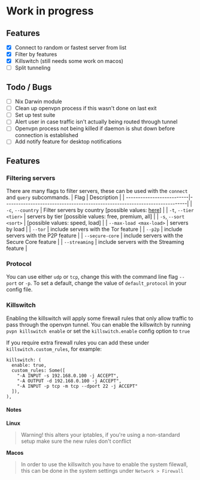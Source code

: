 # Work in progress

## Features

- [x] Connect to random or fastest server from list
- [x] Filter by features
- [x] Killswitch (still needs some work on macos)
- [ ] Split tunneling

## Todo / Bugs

- [ ] Nix Darwin module
- [ ] Clean up openvpn process if this wasn't done on last exit
- [ ] Set up test suite
- [ ] Alert user in case traffic isn't actually being routed through tunnel
- [ ] Openvpn process not being killed if daemon is shut down before connection is established
- [ ] Add notify feature for desktop notifications

## Features

### Filtering servers

There are many flags to filter servers, these can be used with the `connect` and `query` subcommands.
| Flag | Description |
| --------------------------|----------------------------------------------------------------------------|
| `-c`, `--country` | Filter servers by country [possible values: [here](src/api/types.rs#L136)] |
| `-t`, `--tier <tier>` | servers by tier [possible values: free, premium, all] |
| `-s`, `--sort <sort>` | [possible values: speed, load] |
| `--max-load <max-load>` | servers by load |
| `--tor` | include servers with the Tor feature |
| `--p2p` | include servers with the P2P feature |
| `--secure-core` | include servers with the Secure Core feature |
| `--streaming` | include servers with the Streaming feature |

### Protocol

You can use either `udp` or `tcp`, change this with the command line flag `--port` or `-p`.
To set a default, change the value of `default_protocol` in your config file.

### Killswitch

Enabling the killswitch will apply some firewall rules that only allow traffic to pass through the openvpn tunnel.
You can enable the killswitch by running `pvpn killswitch enable` or set the `killswitch.enable` config option to `true`

If you require extra firewall rules you can add these under `killswitch.custom_rules`, for example:

```ron
killswitch: (
  enable: true,
  custom_rules: Some([
    "-A INPUT -s 192.168.0.100 -j ACCEPT",
    "-A OUTPUT -d 192.168.0.100 -j ACCEPT",
    "-A INPUT -p tcp -m tcp --dport 22 -j ACCEPT"
  ]),
),
```

#### Notes

**Linux**

> Warning! this alters your iptables, if you're using a non-standard setup make sure the new rules don't conflict

**Macos**

> In order to use the killswitch you have to enable the system filewall, this can be done in the system settings under `Network > Firewall`
